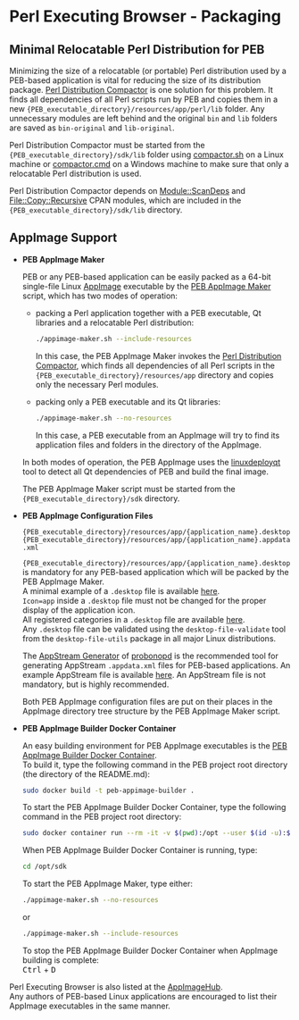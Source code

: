 # Perl Executing Browser - Packaging

## Minimal Relocatable Perl Distribution for PEB

Minimizing the size of a relocatable (or portable) Perl distribution used by a PEB-based application is vital for reducing the size of its distribution package. [Perl Distribution Compactor](https://github.com/ddmitov/perl-executing-browser/blob/master/sdk/compactor.pl) is one solution for this problem. It finds all dependencies of all Perl scripts run by PEB and copies them in a new ``{PEB_executable_directory}/resources/app/perl/lib`` folder. Any unnecessary modules are left behind and the original ``bin`` and ``lib`` folders are saved as ``bin-original`` and ``lib-original``.  

Perl Distribution Compactor must be started from the ``{PEB_executable_directory}/sdk/lib`` folder using [compactor.sh](https://github.com/ddmitov/perl-executing-browser/blob/master/sdk/compactor.sh) on a Linux machine or [compactor.cmd](https://github.com/ddmitov/perl-executing-browser/blob/master/sdk/compactor.cmd) on a Windows machine to make sure that only a relocatable Perl distribution is used.  

Perl Distribution Compactor depends on [Module::ScanDeps](https://metacpan.org/pod/Module::ScanDeps) and [File::Copy::Recursive](https://metacpan.org/pod/File::Copy::Recursive) CPAN modules, which are included in the ``{PEB_executable_directory}/sdk/lib`` directory.

## AppImage Support

* **PEB AppImage Maker**

  PEB or any PEB-based application can be easily packed as a 64-bit single-file Linux [AppImage](https://appimage.org/) executable by the [PEB AppImage Maker](https://github.com/ddmitov/perl-executing-browser/blob/master/sdk/appimage-maker.sh) script, which has two modes of operation:  

  * packing a Perl application together with a PEB executable, Qt libraries and a relocatable Perl distribution:  

    ```bash
    ./appimage-maker.sh --include-resources
    ```

    In this case, the PEB AppImage Maker invokes the [Perl Distribution Compactor](https://github.com/ddmitov/perl-executing-browser/blob/master/sdk/compactor.pl), which finds all dependencies of all Perl scripts in the ``{PEB_executable_directory}/resources/app`` directory and copies only the necessary Perl modules.

  * packing only a PEB executable and its Qt libraries:  

    ```bash
    ./appimage-maker.sh --no-resources
    ```

    In this case, a PEB executable from an AppImage will try to find its application files and folders in the directory of the AppImage.  

  In both modes of operation, the PEB AppImage uses the [linuxdeployqt](https://github.com/probonopd/linuxdeployqt/releases/) tool to detect all Qt dependencies of PEB and build the final image.  

  The PEB AppImage Maker script must be started from the ``{PEB_executable_directory}/sdk`` directory.  

* **PEB AppImage Configuration Files**

  ``{PEB_executable_directory}/resources/app/{application_name}.desktop``  
  ``{PEB_executable_directory}/resources/app/{application_name}.appdata.xml``  

  ``{PEB_executable_directory}/resources/app/{application_name}.desktop``  
  is mandatory for any PEB-based application which will be packed by the PEB AppImage Maker.  
  A minimal example of а ``.desktop`` file is available [here](https://github.com/ddmitov/perl-executing-browser/blob/master/resources/app/peb-demo.desktop).  
  ``Icon=app`` inside a ``.desktop`` file must not be changed for the proper display of the application icon.  
  All registered categories in a ``.desktop`` file are available [here](https://standards.freedesktop.org/menu-spec/latest/apa.html).  
  Any ``.desktop`` file can be validated using the ``desktop-file-validate`` tool from the  ``desktop-file-utils`` package in all major Linux distributions.  

  The [AppStream Generator](http://output.jsbin.com/qoqukof) of [probonopd](https://github.com/probonopd) is the recommended tool for generating AppStream ``.appdata.xml`` files for PEB-based applications. An example AppStream file is available [here](https://github.com/ddmitov/perl-executing-browser/blob/master/resources/app/peb-demo.appdata.xml). An AppStream file is not mandatory, but is highly recommended.  

  Both PEB AppImage configuration files are put on their places in the AppImage directory tree structure by the PEB AppImage Maker script.  

* **PEB AppImage Builder Docker Container**

  An easy building environment for PEB AppImage executables is the [PEB AppImage Builder Docker Container](https://github.com/ddmitov/perl-executing-browser/blob/master/sdk/Dockerfile).  
  To build it, type the following command in the PEB project root directory (the directory of the README.md):  

  ```bash
  sudo docker build -t peb-appimage-builder .
  ```

  To start the PEB AppImage Builder Docker Container, type the following command in the PEB project root directory:  

  ```bash
  sudo docker container run --rm -it -v $(pwd):/opt --user $(id -u):$(id -g) peb-appimage-builder
  ```

  When PEB AppImage Builder Docker Container is running, type:

  ```bash
  cd /opt/sdk
  ```

  To start the PEB AppImage Maker, type either:

  ```bash
  ./appimage-maker.sh --no-resources
  ```

  or

  ```bash
  ./appimage-maker.sh --include-resources
  ```

  To stop the PEB AppImage Builder Docker Container when AppImage building is complete:  
  <kbd>Ctrl</kbd> + <kbd>D</kbd>

Perl Executing Browser is also listed at the [AppImageHub](https://appimage.github.io/perl-executing-browser/).  
Any authors of PEB-based Linux applications are encouraged to list their AppImage executables in the same manner.
